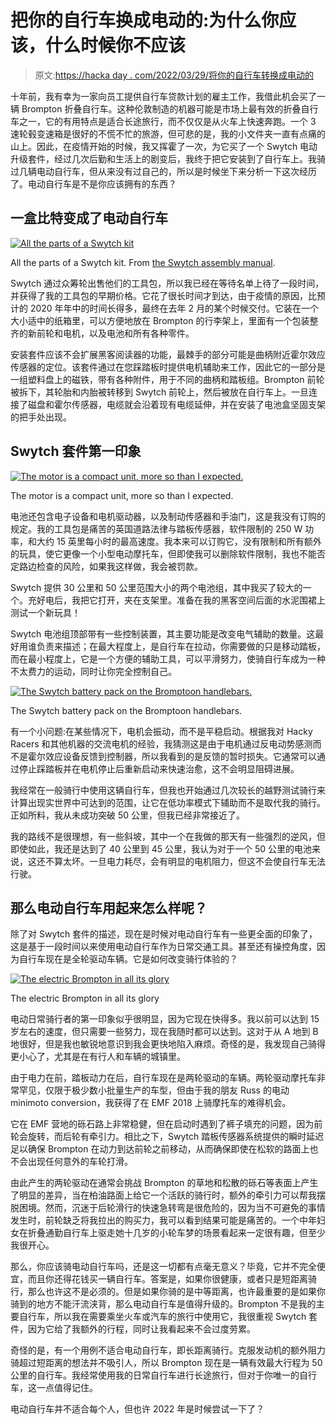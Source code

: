 # 把你的自行车换成电动的:为什么你应该，什么时候你不应该

> 原文:[https://hacka day . com/2022/03/29/将你的自行车转换成电动的](https://hackaday.com/2022/03/29/converting-your-bike-to-electric-why-you-should-and-when-you-shouldnt/)

十年前，我有幸为一家向员工提供自行车贷款计划的雇主工作，我借此机会买了一辆 Brompton 折叠自行车。这种伦敦制造的机器可能是市场上最有效的折叠自行车之一，它的有用特点是适合长途旅行，而不仅仅是从火车上快速奔跑。一个 3 速轮毂变速箱是很好的不慌不忙的旅游，但可悲的是，我的小文件夹一直有点痛的山上。因此，在疫情开始的时候，我又挥霍了一次，为它买了一个 Swytch 电动升级套件，经过几次后勤和生活上的剧变后，我终于把它安装到了自行车上。我骑过几辆电动自行车，但从来没有过自己的，所以是时候坐下来分析一下这次经历了。电动自行车是不是你应该拥有的东西？

## 一盒比特变成了电动自行车

[![All the parts of a Swytch kit](../Images/4b438d44ba423562cbb3264a47a41f58.png)](https://hackaday.com/wp-content/uploads/2022/03/swytch-parts-manual.jpg)

All the parts of a Swytch kit. From [the Swytch assembly manual](https://www.swytchbike.com/manual.pdf).

Swytch 通过众筹轮出售他们的工具包，所以我已经在等待名单上待了一段时间，并获得了我的工具包的早期价格。它花了很长时间才到达，由于疫情的原因，比预计的 2020 年年中的时间长得多，最终在去年 2 月的某个时候交付。它装在一个大小适中的纸箱里，可以方便地放在 Brompton 的行李架上，里面有一个包装整齐的新前轮和电机，以及电池和所有各种零件。

安装套件应该不会扩展黑客阅读器的功能，最棘手的部分可能是曲柄附近霍尔效应传感器的定位。该套件通过在您踩踏板时提供电机辅助来工作，因此它的一部分是一组塑料盘上的磁铁，带有各种附件，用于不同的曲柄和踏板组。Brompton 前轮被拆下，其轮胎和内胎被转移到 Swytch 前轮上，然后被放在自行车上。一旦连接了磁盘和霍尔传感器，电缆就会沿着现有电缆延伸，并在安装了电池盒坚固支架的把手处出现。

## Swytch 套件第一印象

[![The motor is a compact unit, more so than I expected.](../Images/4d05f9af7e3e456ce70a41a830b2b46f.png)](https://hackaday.com/wp-content/uploads/2022/03/brompton-wheel-motor.jpg)

The motor is a compact unit, more so than I expected.

电池还包含电子设备和电机驱动器，以及制动传感器和手油门，这是我没有订购的规定。我的工具包是痛苦的英国道路法律与踏板传感器，软件限制的 250 W 功率，和大约 15 英里每小时的最高速度。我本来可以订购它，没有限制和所有额外的玩具，使它更像一个小型电动摩托车，但即使我可以删除软件限制，我也不能否定路边检查的风险，如果我这样做，我会被罚款。

Swytch 提供 30 公里和 50 公里范围大小的两个电池组，其中我买了较大的一个。充好电后，我把它打开，夹在支架里。准备在我的黑客空间后面的水泥围裙上测试一个新玩具！

Swytch 电池组顶部带有一些控制装置，其主要功能是改变电气辅助的数量。这最好用谁负责来描述；在最大程度上，是自行车在拉动，你需要做的只是移动踏板，而在最小程度上，它是一个方便的辅助工具，可以平滑努力，使骑自行车成为一种不太费力的运动，同时让你完全控制自己。

[![The Swytch battery pack on the Bromptoon handlebars.](../Images/969643f51bde284e32f6b71e577f2fc8.png)](https://hackaday.com/wp-content/uploads/2022/03/brompton-battery-pack-top-rotated.jpg)

The Swytch battery pack on the Bromptoon handlebars.

有一个小问题:在某些情况下，电机会振动，而不是平稳启动。根据我对 Hacky Racers 和其他机器的交流电机的经验，我猜测这是由于电机通过反电动势感测而不是霍尔效应设备反馈到控制器，所以我看到的是反馈的暂时损失。它通常可以通过停止踩踏板并在电机停止后重新启动来快速治愈，这不会明显阻碍进展。

我经常在一般骑行中使用这辆自行车，但我也开始通过几次较长的越野测试骑行来计算出现实世界中可达到的范围，让它在低功率模式下辅助而不是取代我的骑行。正如所料，我从未成功突破 50 公里，但我已经非常接近了。

我的路线不是很理想，有一些斜坡，其中一个在我做的那天有一些强烈的逆风，但即使如此，我还是达到了 40 公里到 45 公里，我认为对于一个 50 公里的电池来说，这还不算太坏。一旦电力耗尽，会有明显的电机阻力，但这不会使自行车无法行驶。

## 那么电动自行车用起来怎么样呢？

除了对 Swytch 套件的描述，现在是时候对电动自行车有一些更全面的印象了，这是基于一段时间以来使用电动自行车作为日常交通工具。甚至还有操控角度，因为自行车现在是全轮驱动车辆。它是如何改变骑行体验的？

[![The electric Brompton in all its glory](../Images/f47c6b70692098f02ec198e12db7c813.png)](https://hackaday.com/wp-content/uploads/2022/03/brompton-bike.jpg)

The electric Brompton in all its glory

电动日常骑行者的第一印象似乎很明显，因为它现在快得多。我以前可以达到 15 岁左右的速度，但只需要一些努力，现在我随时都可以达到。这对于从 A 地到 B 地很好，但是我也敏锐地意识到我会更快地陷入麻烦。奇怪的是，我发现自己骑得更小心了，尤其是在有行人和车辆的城镇里。

由于电力在前，踏板动力在后，自行车现在是两轮驱动的车辆。两轮驱动摩托车非常罕见，仅限于极少数小批量生产的车型，但由于我的朋友 Russ 的电动 minimoto conversion，我获得了在 EMF 2018 上骑摩托车的难得机会。

它在 EMF 营地的砾石路上非常稳健，但在启动时遇到了裤子填充的问题，因为前轮会旋转，而后轮有牵引力。相比之下，Swytch 踏板传感器系统提供的瞬时延迟足以确保 Brompton 在动力到达前轮之前移动，从而确保即使在松软的路面上也不会出现任何意外的车轮打滑。

由此产生的两轮驱动在通常会挑战 Brompton 的草地和松散的砾石等表面上产生了明显的差异，当在柏油路面上给它一个活跃的骑行时，额外的牵引力可以帮我摆脱困境。然而，沉迷于后轮滑行的快速急转弯是很危险的，因为当不可避免的事情发生时，前轮缺乏将我拉出的购买力，我可以看到结果可能是痛苦的。一个中年妇女在折叠通勤自行车上驱走她十几岁的小轮车梦的场景看起来一定很有趣，但至少我很开心。

那么，你应该骑电动自行车吗，还是这一切都有点毫无意义？毕竟，它并不完全便宜，而且你还得花钱买一辆自行车。答案是，如果你很健康，或者只是短距离骑行，那么也许这不是必须的。但是如果你骑的是中等距离，也许最重要的是如果你骑到的地方不能汗流浃背，那么电动自行车是值得升级的。Brompton 不是我的主要自行车，所以我在需要乘坐火车或汽车的旅行中使用它，我很重视 Swytch 套件，因为它给了我额外的行程，同时让我看起来不会过度劳累。

奇怪的是，有一个用例不适合电动自行车，即长距离骑行。克服发动机的额外阻力骑超过短距离的想法并不吸引人，所以 Brompton 现在是一辆有效最大行程为 50 公里的自行车。我经常使用我的日常自行车进行长途旅行，但对于你唯一的自行车，这一点值得记住。

电动自行车并不适合每个人，但也许 2022 年是时候尝试一下了？